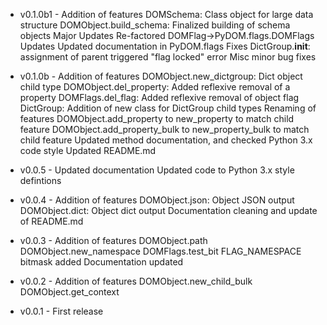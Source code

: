* v0.1.0b1 - Addition of features
            DOMSchema: Class object for large data structure
            DOMObject.build_schema: Finalized building of schema objects
        Major Updates
            Re-factored DOMFlag->PyDOM.flags.DOMFlags
        Updates
            Updated documentation in PyDOM.flags
        Fixes
            DictGroup.__init__: assignment of parent triggered "flag locked" error
            Misc minor bug fixes

* v0.1.0b - Addition of features
            DOMObject.new_dictgroup: Dict object child type
            DOMObject.del_property: Added reflexive removal of a property
            DOMFlags.del_flag: Added reflexive removal of object flag
            DictGroup: Addition of new class for DictGroup child types
        Renaming of features
            DOMObject.add_property to new_property to match child feature
            DOMObject.add_property_bulk to new_property_bulk to match child feature
        Updated method documentation, and checked Python 3.x code style
        Updated README.md

* v0.0.5 - Updated documentation
        Updated code to Python 3.x style defintions

* v0.0.4 - Addition of features
            DOMObject.json: Object JSON output
            DOMObject.dict: Object dict output
        Documentation cleaning and update of README.md

* v0.0.3 - Addition of features
            DOMObject.path
            DOMObject.new_namespace
            DOMFlags.test_bit
            FLAG_NAMESPACE bitmask added
        Documentation updated

* v0.0.2 - Addition of features
            DOMObject.new_child_bulk
            DOMObject.get_context

* v0.0.1 - First release